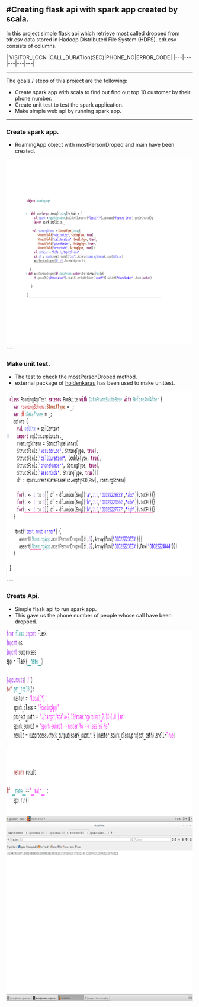 #Creating flask api with spark app created by scala.
---
In this project simple flask api which retrieve most called dropped from tdr.csv data stored in Hadoop Distributed File System (HDFS).
cdr.csv consists of columns.

| VISITOR_LOCN  |CALL_DURATIon(SEC)|PHONE_NO|ERROR_CODE|
|---|---|---|---|---|

---

The goals / steps of this project are the following:

* Create spark app with scala to find out find out top 10 customer by their phone number.
* Create unit test to test the spark application.
* Make simple web api by running spark app.
---

### Create spark app.
* RoamingApp object with mostPersonDroped and main have been created.
<img src="./imgs/sparkapp.png" alt="Drawing" style="height: 500px;"/>
---

### Make unit test.
* The test to check the  mostPersonDroped method.
* external package of [holdenkarau]( https://github.com/holdenk/spark-testing-base) has been used to make unittest.
<img src="./imgs/unittest.png" alt="Drawing" style="height: 500px;"/>
---

### Create Api.
* Simple flask api to run spark app.
* This gave us the phone number of people whose call have been dropped.  
<img src="./imgs/flaskapp.png" alt="Drawing" style="height: 500px;"/>
<img src="./imgs/project1.png" alt="Drawing" style="height: 500px;"/>
